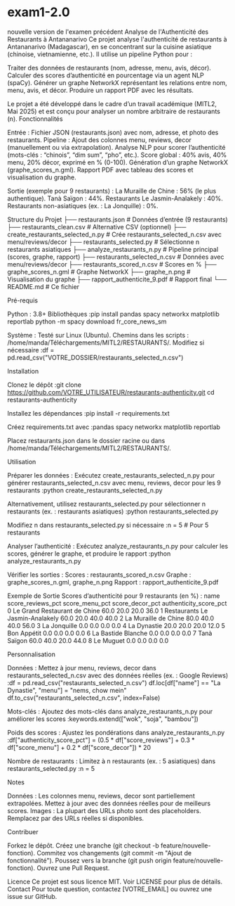 # exam1-2.0
nouvelle version de l'examen précédent
Analyse de l'Authenticité des Restaurants à Antananarivo
Ce projet analyse l'authenticité de restaurants à Antananarivo (Madagascar), en se concentrant sur la cuisine asiatique (chinoise, vietnamienne, etc.). Il utilise un pipeline Python pour :

Traiter des données de restaurants (nom, adresse, menu, avis, décor).
Calculer des scores d’authenticité en pourcentage via un agent NLP (spaCy).
Générer un graphe NetworkX représentant les relations entre nom, menu, avis, et décor.
Produire un rapport PDF avec les résultats.

Le projet a été développé dans le cadre d’un travail académique (MITL2, Mai 2025) et est conçu pour analyser un nombre arbitraire de restaurants (n).
Fonctionnalités

Entrée : Fichier JSON (restaurants.json) avec nom, adresse, et photo des restaurants.
Pipeline :
Ajout des colonnes menu, reviews, decor (manuellement ou via extrapolation).
Analyse NLP pour scorer l’authenticité (mots-clés : “chinois”, “dim sum”, “pho”, etc.).
Score global : 40% avis, 40% menu, 20% décor, exprimé en % (0-100).
Génération d’un graphe NetworkX (graphe_scores_n.gml).
Rapport PDF avec tableau des scores et visualisation du graphe.


Sortie (exemple pour 9 restaurants) :
La Muraille de Chine : 56% (le plus authentique).
Tanà Saïgon : 44%.
Restaurants Le Jasmin-Analakely : 40%.
Restaurants non-asiatiques (ex. : La Jonquille) : 0%.



Structure du Projet
├── restaurants.json            # Données d’entrée (9 restaurants)
├── restaurants_clean.csv       # Alternative CSV (optionnel)
├── create_restaurants_selected_n.py  # Crée restaurants_selected_n.csv avec menu/reviews/decor
├── restaurants_selected.py     # Sélectionne n restaurants asiatiques
├── analyze_restaurants_n.py    # Pipeline principal (scores, graphe, rapport)
├── restaurants_selected_n.csv  # Données avec menu/reviews/decor
├── restaurants_scored_n.csv   # Scores en %
├── graphe_scores_n.gml        # Graphe NetworkX
├── graphe_n.png               # Visualisation du graphe
├── rapport_authenticite_9.pdf # Rapport final
└── README.md                  # Ce fichier

Pré-requis

Python : 3.8+
Bibliothèques :pip install pandas spacy networkx matplotlib reportlab
python -m spacy download fr_core_news_sm


Système : Testé sur Linux (Ubuntu). Chemins dans les scripts : /home/manda/Téléchargements/MITL2/RESTAURANTS/. Modifiez si nécessaire :df = pd.read_csv("VOTRE_DOSSIER/restaurants_selected_n.csv")



Installation

Clonez le dépôt :git clone https://github.com/VOTRE_UTILISATEUR/restaurants-authenticity.git
cd restaurants-authenticity


Installez les dépendances :pip install -r requirements.txt

Créez requirements.txt avec :pandas
spacy
networkx
matplotlib
reportlab


Placez restaurants.json dans le dossier racine ou dans /home/manda/Téléchargements/MITL2/RESTAURANTS/.

Utilisation

Préparer les données :
Exécutez create_restaurants_selected_n.py pour générer restaurants_selected_n.csv avec menu, reviews, decor pour les 9 restaurants :python create_restaurants_selected_n.py


Alternativement, utilisez restaurants_selected.py pour sélectionner n restaurants (ex. : restaurants asiatiques) :python restaurants_selected.py

Modifiez n dans restaurants_selected.py si nécessaire :n = 5  # Pour 5 restaurants




Analyser l’authenticité :
Exécutez analyze_restaurants_n.py pour calculer les scores, générer le graphe, et produire le rapport :python analyze_restaurants_n.py




Vérifier les sorties :
Scores : restaurants_scored_n.csv
Graphe : graphe_scores_n.gml, graphe_n.png
Rapport : rapport_authenticite_9.pdf



Exemple de Sortie
Scores d’authenticité pour 9 restaurants (en %) :
                              name  score_reviews_pct  score_menu_pct  score_decor_pct  authenticity_score_pct
0     Le Grand Restaurant de Chine              60.0            20.0             20.0                   36.0
1  Restaurants Le Jasmin-Analakely              60.0            20.0             40.0                   40.0
2             La Muraille de Chine              80.0            40.0             40.0                   56.0
3                     La Jonquille               0.0             0.0              0.0                    0.0
4                      La Dynastie              20.0            20.0             20.0                   12.0
5                      Bon Appétit               0.0             0.0              0.0                    0.0
6               La Bastide Blanche               0.0             0.0              0.0                    0.0
7                      Tanà Saïgon              60.0            40.0             20.0                   44.0
8                        Le Muguet               0.0             0.0              0.0                    0.0

Personnalisation

Données :
Mettez à jour menu, reviews, decor dans restaurants_selected_n.csv avec des données réelles (ex. : Google Reviews) :df = pd.read_csv("restaurants_selected_n.csv")
df.loc[df["name"] == "La Dynastie", "menu"] = "nems, chow mein"
df.to_csv("restaurants_selected_n.csv", index=False)




Mots-clés :
Ajoutez des mots-clés dans analyze_restaurants_n.py pour améliorer les scores :keywords.extend(["wok", "soja", "bambou"])




Poids des scores :
Ajustez les pondérations dans analyze_restaurants_n.py :df["authenticity_score_pct"] = (0.5 * df["score_reviews"] + 0.3 * df["score_menu"] + 0.2 * df["score_decor"]) * 20




Nombre de restaurants :
Limitez à n restaurants (ex. : 5 asiatiques) dans restaurants_selected.py :n = 5





Notes

Données : Les colonnes menu, reviews, decor sont partiellement extrapolées. Mettez à jour avec des données réelles pour de meilleurs scores.
Images : La plupart des URLs photo sont des placeholders. Remplacez par des URLs réelles si disponibles.

Contribuer

Forkez le dépôt.
Créez une branche (git checkout -b feature/nouvelle-fonction).
Commitez vos changements (git commit -m "Ajout de fonctionnalité").
Poussez vers la branche (git push origin feature/nouvelle-fonction).
Ouvrez une Pull Request.

Licence
Ce projet est sous licence MIT. Voir LICENSE pour plus de détails.
Contact
Pour toute question, contactez [VOTRE_EMAIL] ou ouvrez une issue sur GitHub.

